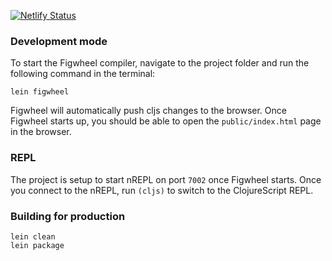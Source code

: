 [![Netlify Status](https://api.netlify.com/api/v1/badges/54b34e98-3dd6-4402-9655-2df504499e99/deploy-status)](https://app.netlify.com/sites/muggle/deploys)

### Development mode

To start the Figwheel compiler, navigate to the project folder and run the following command in the terminal:

```script
lein figwheel
```

Figwheel will automatically push cljs changes to the browser.
Once Figwheel starts up, you should be able to open the `public/index.html` page in the browser.

### REPL

The project is setup to start nREPL on port `7002` once Figwheel starts.
Once you connect to the nREPL, run `(cljs)` to switch to the ClojureScript REPL.

### Building for production

```
lein clean
lein package
```
